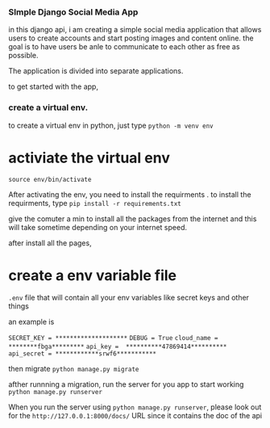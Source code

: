### SImple Django Social Media App 
in this django api, i am creating a simple social media application that allows users to create accounts and start posting images and content online. the goal is to have users be anle to communicate to each other as free as possible. 

The application is divided into separate applications. 

to get started with the app, 

### create a virtual env. 
to create a virtual env in python, just type 
`python -m venv env`

# activiate the virtual env 
`source env/bin/activate`

After activating the env, you need to install the requirments . to install the requirments, 
type
`pip install -r requirements.txt`


give the comuter a min to install all the packages from the internet and this will take sometime depending on your internet speed. 

after install all the pages,
# create a env variable file
`.env` file that will contain all your env variables like secret keys and other things

an example is 

`SECRET_KEY = ********************`
`DEBUG = True`
`cloud_name = ********fbga*********`
`api_key =  **********47869414**********`
`api_secret = ************srwf6***********`

then migrate 
`python manage.py migrate`


afther runnning a migration, run the server for you app to start working 
`python manage.py runserver`


When you run the server using `python manage.py runserver`, please look out for the `http://127.0.0.1:8000/docs/` URL since it contains the doc of the api
